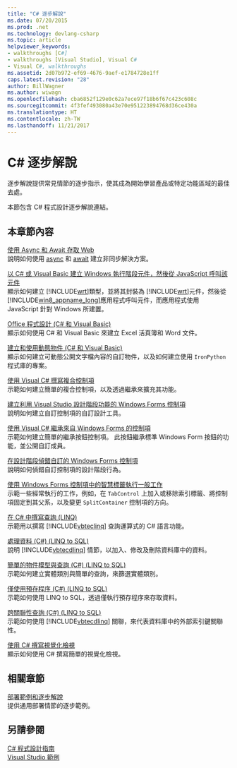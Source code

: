 ```yaml
---
title: "C# 逐步解說"
ms.date: 07/20/2015
ms.prod: .net
ms.technology: devlang-csharp
ms.topic: article
helpviewer_keywords:
- walkthroughs [C#]
- walkthroughs [Visual Studio], Visual C#
- Visual C#, walkthroughs
ms.assetid: 2d07b972-ef69-4676-9aef-e1784728e1ff
caps.latest.revision: "28"
author: BillWagner
ms.author: wiwagn
ms.openlocfilehash: cba6852f129e0c62a7ece97f18b6f67c423c608c
ms.sourcegitcommit: 4f3fef493080a43e70e951223894768d36ce430a
ms.translationtype: HT
ms.contentlocale: zh-TW
ms.lasthandoff: 11/21/2017
---
```

# <a name="c-walkthroughs"></a>C# 逐步解說
逐步解說提供常見情節的逐步指示，使其成為開始學習產品或特定功能區域的最佳去處。  
  
 本節包含 C# 程式設計逐步解說連結。  
  
## <a name="in-this-section"></a>本章節內容  

 [使用 Async 和 Await 存取 Web](./programming-guide/concepts/async/walkthrough-accessing-the-web-by-using-async-and-await.md)  
 說明如何使用 [async](../csharp/language-reference/keywords/async.md) 和 [await](../csharp/language-reference/keywords/await.md) 建立非同步解決方案。  
  
 [以 C# 或 Visual Basic 建立 Windows 執行階段元件，然後從 JavaScript 呼叫該元件](https://msdn.microsoft.com/library/windows/apps/hh779077.aspx)  
 顯示如何建立 [!INCLUDE[wrt](~/includes/wrt-md.md)]類型，並將其封裝為 [!INCLUDE[wrt](~/includes/wrt-md.md)]元件，然後從 [!INCLUDE[win8_appname_long](~/includes/win8-appname-long-md.md)]應用程式呼叫元件，而應用程式使用 JavaScript 針對 Windows 所建置。  
  
 [Office 程式設計 (C# 和 Visual Basic)](../csharp/programming-guide/interop/walkthrough-office-programming.md)  
 顯示如何使用 C# 和 Visual Basic 來建立 Excel 活頁簿和 Word 文件。  
  
 [建立和使用動態物件 (C# 和 Visual Basic)](../csharp/programming-guide/types/walkthrough-creating-and-using-dynamic-objects.md)  
 顯示如何建立可動態公開文字檔內容的自訂物件，以及如何建立使用 `IronPython` 程式庫的專案。  
   
 [使用 Visual C# 撰寫複合控制項](https://msdn.microsoft.com/library/a6h7e207.aspx)  
 示範如何建立簡單的複合控制項，以及透過繼承來擴充其功能。  
  
 [建立利用 Visual Studio 設計階段功能的 Windows Forms 控制項](https://msdn.microsoft.com/library/35ea88wb.aspx)  
 說明如何建立自訂控制項的自訂設計工具。  
  
 [使用 Visual C# 繼承來自 Windows Forms 的控制項](https://msdn.microsoft.com/library/5h0k2e6x.aspx)  
 示範如何建立簡單的繼承按鈕控制項。 此按鈕繼承標準 Windows Form 按鈕的功能，並公開自訂成員。  
  
 [在設計階段偵錯自訂的 Windows Forms 控制項](https://msdn.microsoft.com/library/5ytx0z24.aspx)  
 說明如何偵錯自訂控制項的設計階段行為。

 [使用 Windows Forms 控制項中的智慧標籤執行一般工作](https://msdn.microsoft.com/library/xhz359sc.aspx)  
 示範一些經常執行的工作，例如，在 `TabControl` 上加入或移除索引標籤、將控制項固定到其父系，以及變更 `SplitContainer` 控制項的方向。  
  
 [在 C# 中撰寫查詢 (LINQ)](../csharp/programming-guide/concepts/linq/walkthrough-writing-queries-linq.md)  
 示範用以撰寫 [!INCLUDE[vbteclinq](~/includes/vbteclinq-md.md)] 查詢運算式的 C# 語言功能。  
  
 [處理資料 (C#) (LINQ to SQL)](https://msdn.microsoft.com/library/bb386927.aspx)  
 說明 [!INCLUDE[vbtecdlinq](~/includes/vbtecdlinq-md.md)] 情節，以加入、修改及刪除資料庫中的資料。  
  
 [簡單的物件模型與查詢 (C#) (LINQ to SQL)](https://msdn.microsoft.com/library/bb386940.aspx)  
 示範如何建立實體類別與簡單的查詢，來篩選實體類別。  
  
 [僅使用預存程序 (C#) (LINQ to SQL)](https://msdn.microsoft.com/library/bb399407.aspx)  
 示範如何使用 LINQ to SQL，透過僅執行預存程序來存取資料。  
  
 [跨關聯性查詢 (C#) (LINQ to SQL)](https://msdn.microsoft.com/library/bb386951.aspx)  
 示範如何使用 [!INCLUDE[vbtecdlinq](~/includes/vbtecdlinq-md.md)] 關聯，來代表資料庫中的外部索引鍵關聯性。  

 [使用 C# 撰寫視覺化檢視](/visualstudio/debugger/walkthrough-writing-a-visualizer-in-csharp)  
 顯示如何使用 C# 撰寫簡單的視覺化檢視。  
  
## <a name="related-sections"></a>相關章節  
 [部署範例和逐步解說](/visualstudio/deployment/clickonce-deployment-samples-and-walkthroughs)  
 提供通用部署情節的逐步範例。  
  
## <a name="see-also"></a>另請參閱  
 [C# 程式設計指南](../csharp/programming-guide/index.md)  
 [Visual Studio 範例](/visualstudio/ide/visual-studio-samples)
